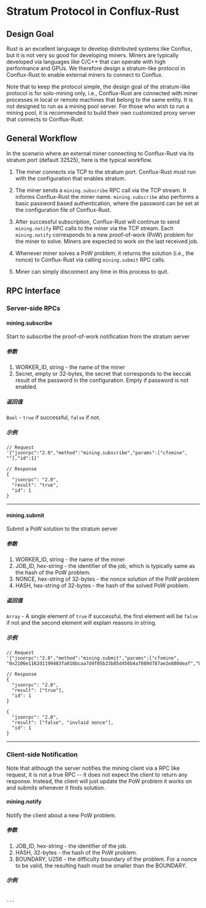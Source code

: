 # Stratum Protocol in Conflux-Rust

## Design Goal

Rust is an excellent language to develop distributed systems like Conflux, but it is not very so good for developing miners. Miners are typically developed via languages like C/C++ that can operate with high performance and GPUs. We therefore design a stratum-like protocol in Conflux-Rust to enable external miners to connect to Conflux.

Note that to keep the protocol simple, the design goal of the stratum-like protocol is for solo-mining only, i.e., Conflux-Rust are connected with miner processes in local or remote machines that belong to the same entity. It is not designed to run as a mining pool server. For those who wish to run a mining pool, it is recommended to build their own customized proxy server that connects to Conflux-Rust.

## General Workflow

In the scenario where an external miner connecting to Conflux-Rust via its stratum port (default 32525), here is the typical workflow.

1. The miner connects via TCP to the stratum port. Conflux-Rust must run with the configuration that enables stratum.

2. The miner sends a `mining.subscribe` RPC call via the TCP stream. It informs Conflux-Rust the miner name. `mining.subscribe` also performs a basic password based authentication, where the password can be set at the configuration file of Conflux-Rust.

3. After successful subscription, Conflux-Rust will continue to send `mining.notify` RPC calls to the miner via the TCP stream. Each `mining.notify` corresponds to a new proof-of-work (PoW) problem for the miner to solve. Miners are expected to work on the last received job.

4. Whenever miner solves a PoW problem, it returns the solution (i.e., the nonce) to Conflux-Rust via calling `mining.submit` RPC calls.

5. Miner can simply disconnect any time in this process to quit.

## RPC Interface

### Server-side RPCs

#### mining.subscribe
Start to subscribe the proof-of-work notification from the stratum server

##### 参数
 1. WORKER_ID, string - the name of the miner
 2. Secret, empty or 32-bytes, the secret that corresponds to the keccak result of the password in the configuration. Empty if password is not enabled.

##### 返回值
`Bool` - `true` if successful, `false` if not.

##### 示例
```
// Request
'{"jsonrpc":"2.0","method":"mining.subscribe","params":["cfxmine", ""],"id":1}'

// Response
{
  "jsonrpc": "2.0",
  "result": "true",
  "id": 1
}
```
---

#### mining.submit
Submit a PoW solution to the stratum server

##### 参数
 1. WORKER_ID, string - the name of the miner
 2. JOB_ID, hex-string - the identifier of the job, which is typically same as the hash of the PoW problem.
 3. NONCE, hex-string of 32-bytes - the nonce solution of the PoW problem
 4. HASH, hex-string of 32-bytes - the hash of the solved PoW problem.

##### 返回值
`Array` - A single element of `true` if successful, the first element will be `false` if not and the second element will explain reasons in string.

##### 示例
```
// Request
'{"jsonrpc":"2.0","method":"mining.submit","params":["cfxmine", "0x2106e1162d1199483fa010bcaa7d4f05b23b85d456b4a7089d787ae2e880deaf","0x21b49d385865819a171ed8cd9d9f80acc468e501f3486d3600000000000c786c","0x2106e1162d1199483fa010bcaa7d4f05b23b85d456b4a7089d787ae2e880deaf"],"id":1}'

// Response
{
  "jsonrpc": "2.0",
  "result": ["true"],
  "id": 1
}

{
  "jsonrpc": "2.0",
  "result": ["false", "invlaid nonce"],
  "id": 1
}
```
---

### Client-side Notification

Note that although the server notifies the mining client via a RPC like request, it is not a true RPC -- it does not expect the client to return any response. Instead, the client will just update the PoW problem it works on and submits whenever it finds solution.

#### mining.notify
Notify the client about a new PoW problem.

##### 参数
 1. JOB_ID, hex-string - the identifier of the job.
 2. HASH, 32-bytes - the hash of the PoW problem.
 3. BOUNDARY, U256 - the difficulty boundary of the problem. For a nonce to be valid, the resulting hash must be smaller than the BOUNDARY.

##### 示例

``` // Request '{"jsonrpc":"2.0","method":"mining.notify","params":["0x4e08db21d43a7696afa3d00ed948568210f3ab3f34673f1d17198625ec175a9c","0x4e08db21d43a7696afa3d00ed948568210f3ab3f34673f1d17198625ec175a9c","0x1a4e3422948568210f3ab3f34673f1d17198625ec175a9c"],"id":3}'

---
